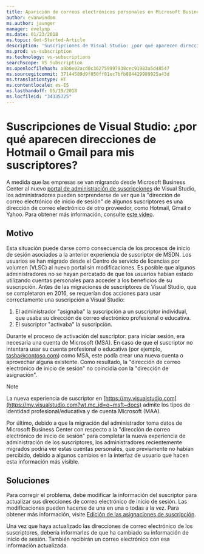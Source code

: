 ```yaml
---
title: Aparición de correos electrónicos personales en Microsoft Business Center
author: evanwindom
ms.author: jaunger
manager: evelynp
ms.date: 01/23/2018
ms.topic: Get-Started-Article
description: 'Suscripciones de Visual Studio: ¿por qué aparecen direcciones de Hotmail o Gmail para mis suscriptores?'
ms.prod: vs-subscription
ms.technology: vs-subscriptions
searchscope: VS Subscription
ms.openlocfilehash: a9b0e02acd0c362759997938cec91983a5d48547
ms.sourcegitcommit: 37144589d9f850ff81ec7bfb884429989925a43d
ms.translationtype: HT
ms.contentlocale: es-ES
ms.lasthandoff: 05/19/2018
ms.locfileid: "34335725"
---
```

# <a name="visual-studio-subscriptions--why-am-i-seeing-hotmail-or-gmail-addresses-for-my-subscribers"></a>Suscripciones de Visual Studio: ¿por qué aparecen direcciones de Hotmail o Gmail para mis suscriptores? 

A medida que las empresas se van migrando desde Microsoft Business Center al nuevo [portal de administración de suscripciones](https://manage.visualstudio.com) de Visual Studio, los administradores pueden sorprenderse de ver que la "dirección de correo electrónico de inicio de sesión" de algunos suscriptores es una dirección de correo electrónico de otro proveedor, como Hotmail, Gmail o Yahoo.  Para obtener más información, consulte [este vídeo](https://www.youtube.com/watch?v=1op-i1zEMfY&t=0s&list=PLReL099Y5nRfDyvvwzNDBaZe7qTxmuM2T&index=6).

## <a name="cause"></a>Motivo

Esta situación puede darse como consecuencia de los procesos de inicio de sesión asociados a la anterior experiencia de suscriptor de MSDN. Los usuarios se han migrado desde el Centro de servicio de licencias por volumen (VLSC) al nuevo portal sin modificaciones. Es posible que algunos administradores no se hayan percatado de que los usuarios habían estado utilizando cuentas personales para acceder a los beneficios de su suscripción. Antes de las migraciones de suscriptores de Visual Studio, que se completaron en 2016, se requerían dos acciones para usar correctamente una suscripción a Visual Studio:
1. El administrador "asignaba" la suscripción a un suscriptor individual, que usaba su dirección de correo electrónico profesional o educativa.
2. El suscriptor "activaba" la suscripción.

Durante el proceso de activación del suscriptor: para iniciar sesión, era necesaria una cuenta de Microsoft (MSA). En caso de que el suscriptor no intentara usar su cuenta profesional o educativa (por ejemplo, tasha@contoso.com) como MSA, este podía crear una nueva cuenta o aprovechar alguna existente. Como resultado, la "dirección de correo electrónico de inicio de sesión" no coincidía con la "dirección de asignación".

> [!NOTE] 
> La nueva experiencia de suscriptor en [https://my.visualstudio.com](https://my.visualstudio.com?wt.mc_id=o~msft~docs) admite los tipos de identidad profesional/educativa y de cuenta Microsoft (MAA).

Por último, debido a que la migración del administrador toma datos de Microsoft Business Center con respecto a la "dirección de correo electrónico de inicio de sesión" para completar la nueva experiencia de administración de los suscriptores, los administradores recientemente migrados podría ver estas cuentas personales, que previamente no habían percibido, debido a algunos cambios en la interfaz de usuario que hacen esta información más visible.

## <a name="solution"></a>Soluciones

Para corregir el problema, debe modificar la información del suscriptor para actualizar sus direcciones de correo electrónico de inicio de sesión.  Las modificaciones pueden hacerse de una en una o todas a la vez. Para obtener más información, visite [Edición de las asignaciones de suscripción](edit-license.md).  

Una vez que haya actualizado las direcciones de correo electrónico de los suscriptores, debería informarles de que ha cambiado su información de inicio de sesión.  También recibirán un correo electrónico con esa información actualizada.   